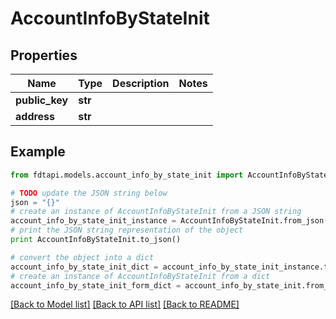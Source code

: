 # AccountInfoByStateInit


## Properties
Name | Type | Description | Notes
------------ | ------------- | ------------- | -------------
**public_key** | **str** |  | 
**address** | **str** |  | 

## Example

```python
from fdtapi.models.account_info_by_state_init import AccountInfoByStateInit

# TODO update the JSON string below
json = "{}"
# create an instance of AccountInfoByStateInit from a JSON string
account_info_by_state_init_instance = AccountInfoByStateInit.from_json(json)
# print the JSON string representation of the object
print AccountInfoByStateInit.to_json()

# convert the object into a dict
account_info_by_state_init_dict = account_info_by_state_init_instance.to_dict()
# create an instance of AccountInfoByStateInit from a dict
account_info_by_state_init_form_dict = account_info_by_state_init.from_dict(account_info_by_state_init_dict)
```
[[Back to Model list]](../README.md#documentation-for-models) [[Back to API list]](../README.md#documentation-for-api-endpoints) [[Back to README]](../README.md)


